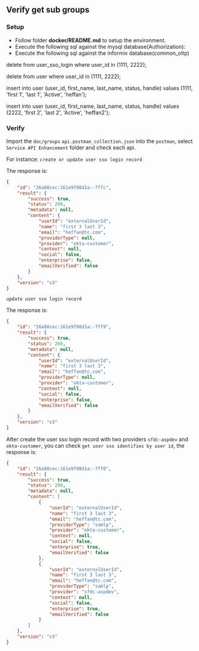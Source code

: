 ## Verify get sub groups

### Setup

- Follow folder **docker/README.md** to setup the environment.
- Execute the following sql against the mysql database(Authorization):
- Execute the following sql against the informix database(common_oltp)

delete from user_sso_login where user_id in (1111, 2222);

delete from user where user_id in (1111, 2222);

insert into user (user_id, first_name, last_name, status, handle) values (1111, 'first 1', 'last 1', 'Active', 'heffan');

insert into user (user_id, first_name, last_name, status, handle) values (2222, 'first 2', 'last 2', 'Active', 'heffan2');

### Verify
Import the `doc/groups` `api.postman_collection.json` into the `postman`, select `Service API Enhancement` folder and check each api.

For instance:
`create or update user sso login record`

The response is:
```json
{
    "id": "26a88cec:161e9f08d1a:-7ffc",
    "result": {
        "success": true,
        "status": 200,
        "metadata": null,
        "content": {
            "userId": "externalUserId",
            "name": "first 3 last 3",
            "email": "heffan@tc.com",
            "providerType": null,
            "provider": "okta-customer",
            "context": null,
            "social": false,
            "enterprise": false,
            "emailVerified": false
        }
    },
    "version": "v3"
}
```
`update user sso login record`

The response is:
```json
{
    "id": "26a88cec:161e9f08d1a:-7ff9",
    "result": {
        "success": true,
        "status": 200,
        "metadata": null,
        "content": {
            "userId": "externalUserId",
            "name": "first 3 last 3",
            "email": "heffan@tc.com",
            "providerType": null,
            "provider": "okta-customer",
            "context": null,
            "social": false,
            "enterprise": false,
            "emailVerified": false
        }
    },
    "version": "v3"
}
```

After create the user sso login record with two providers `sfdc-aspdev` and `okta-customer`, 
you can check `get user sso identifies by user id`, the response is:
```json
{
    "id": "26a88cec:161e9f08d1a:-7ff0",
    "result": {
        "success": true,
        "status": 200,
        "metadata": null,
        "content": [
            {
                "userId": "externalUserId",
                "name": "first 3 last 3",
                "email": "heffan@tc.com",
                "providerType": "samlp",
                "provider": "okta-customer",
                "context": null,
                "social": false,
                "enterprise": true,
                "emailVerified": false
            },
            {
                "userId": "externalUserId",
                "name": "first 3 last 3",
                "email": "heffan@tc.com",
                "providerType": "samlp",
                "provider": "sfdc-aspdev",
                "context": null,
                "social": false,
                "enterprise": true,
                "emailVerified": false
            }
        ]
    },
    "version": "v3"
}
```
